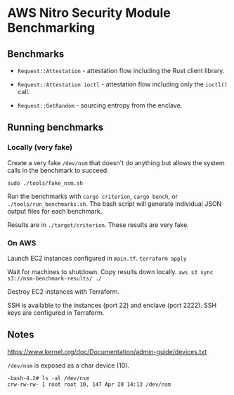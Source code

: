 # AWS Nitro Security Module Benchmarking

## Benchmarks

 * `Request::Attestation` - attestation flow including the Rust client library.

 * `Request::Attestation ioctl` - attestation flow including only the `ioctl()`
    call.

 * `Request::GetRandom` - sourcing entropy from the enclave.

## Running benchmarks

### Locally (very fake)

Create a very fake `/dev/nsm` that doesn't do anything but allows the system
calls in the benchmark to succeed.

```
sudo ./tools/fake_nsm.sh
```

Run the benchmarks with `cargo criterion`, `cargo bench`, or
`./tools/run_benchmarks.sh`.  The bash script will generate individual JSON
output files for each benchmark.

Results are in `./target/criterion`.  These results are very fake.

### On AWS

Launch EC2 instances configured in `main.tf`.
`terraform apply`

Wait for machines to shutdown.  Copy results down locally.
`aws s3 sync s3://nsm-benchmark-results/ ./`

Destroy EC2 instances with Terraform.

SSH is available to the instances (port 22) and enclave (port 2222).  SSH keys
are configured in Terraform.

## Notes

https://www.kernel.org/doc/Documentation/admin-guide/devices.txt

`/dev/nsm` is exposed as a char device (10).

```
-bash-4.2# ls -al /dev/nsm
crw-rw-rw- 1 root root 10, 147 Apr 20 14:13 /dev/nsm
```
